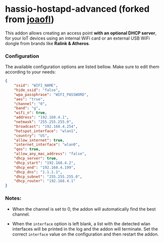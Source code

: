 # hassio-hostapd-advanced (forked from [joaofl](https://github.com/joaofl))

This addon allows creating an access point **with an optional DHCP server**, for your IoT devices using an internal WiFi card or an external USB WiFi dongle from brands like **Ralink & Atheros**.

### Configuration

The available configuration options are listed bellow. Make sure to edit them according to your needs:

```json
{
    "ssid": "WIFI_NAME",
    "hide_ssid": "false",
    "wpa_passphrase": "WIFI_PASSWORD",
    "aes": "true",
    "channel": "0",
    "band": "g",
    "wifi_n": true,
    "address": "192.168.4.1",
    "netmask": "255.255.255.0",
    "broadcast": "192.168.4.254",
    "hotspot_interface": "wlan1",
    "country": "US",
    "allow_internet": true,
    "internet_interface": "wlan0",
    "qos": true,
    "allow_any_mac_address": "false",
    "dhcp_server": true,
    "dhcp_start": "192.168.4.2",
    "dhcp_end": "192.168.4.199",
    "dhcp_dns": "1.1.1.1",
    "dhcp_subnet": "255.255.255.0",
    "dhcp_router": "192.168.4.1"
}

```

### Notes:

- When the channel is set to 0, the addon will automatically find the best channel.

- When the `interface` option is left blank, a list with the detected wlan interfaces will be printed in the log and the addon will terminate. Set the correct `interface` value on the configuration and then restart the addon.
